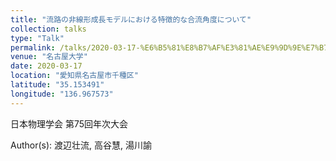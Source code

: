 ```yaml
---
title: "流路の非線形成長モデルにおける特徴的な合流角度について"
collection: talks
type: "Talk"
permalink: /talks/2020-03-17-%E6%B5%81%E8%B7%AF%E3%81%AE%E9%9D%9E%E7%B7%9A%E5%BD%A2%E6%88%90%E9%95%B7%E3%83%A2%E3%83%87%E3%83%AB%E3%81%AB%E3%81%8A%E3%81%91%E3%82%8B%E7%89%B9%E5%BE%B4%E7%9A%84%E3%81%AA%E5%90%88
venue: "名古屋大学"
date: 2020-03-17
location: "愛知県名古屋市千種区"
latitude: "35.153491"
longitude: "136.967573"
---
```


日本物理学会 第75回年次大会

Author(s): 渡辺壮流, 高谷慧, 湯川諭
